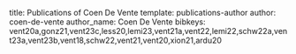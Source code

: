 title: Publications of Coen De Vente
template: publications-author
author: coen-de-vente
author_name: Coen De Vente
bibkeys: vent20a,gonz21,vent23c,less20,lemi23,vent21a,vent22,lemi22,schw22a,vent23a,vent23b,vent18,schw22,vent21,vent20,xion21,ardu20